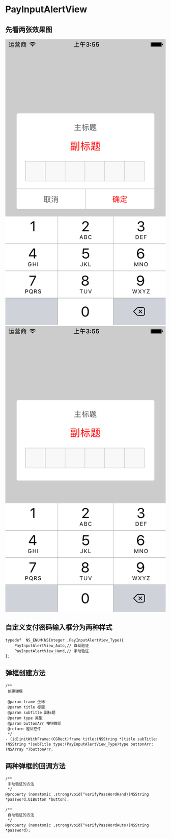 # PayInputAlertView
## 先看两张效果图

![](https://github.com/lovehuyang/PayInputAlertView/blob/master/PayInputAlertView/Image/1.png)![](https://github.com/lovehuyang/PayInputAlertView/blob/master/PayInputAlertView/Image/2.png)

## 自定义支付密码输入框分为两种样式
```
typedef  NS_ENUM(NSInteger ,PayInputAlertView_Type){
    PayInputAlertView_Auto,// 自动验证
    PayInputAlertView_Hand,// 手动验证
};
```
## 弹框创建方法
```
/**
 创建弹框

 @param frame 坐标
 @param title 标题
 @param subTitle 副标题
 @param type 类型
 @param buttonArr 按钮数组
 @return 返回控件
 */
- (id)initWithFrame:(CGRect)frame title:(NSString *)title subTitle:(NSString *)subTitle type:(PayInputAlertView_Type)type buttonArr:(NSArray *)buttonArr;
```
## 两种弹框的回调方法
```
/**
 手动验证的方法
 */
@property (nonatomic ,strong)void(^verifyPassWordHand)(NSString *password,UIButton *button);

/**
 自动验证的方法
 */
@property (nonatomic ,strong)void(^verifyPassWordAuto)(NSString *password);
```
